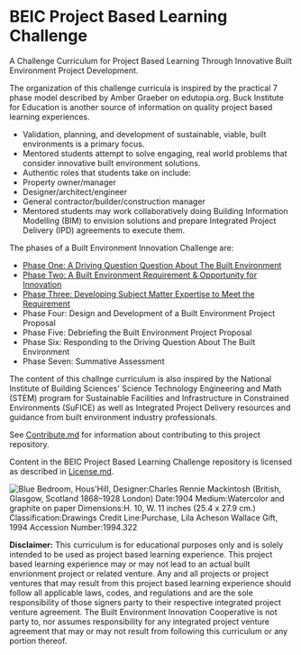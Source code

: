 # BEIC Project Based Learning Challenge

A Challenge Curriculum for Project Based Learning Through Innovative Built Environment Project Development.

The organization of this challenge curricula is inspired by the practical 7 phase model described by Amber Graeber on edutopia.org.  Buck Institute for Education is another source of information on quality project based learning experiences. 

* Validation, planning, and development of sustainable, viable, built environments is a primary focus.
* Mentored students attempt to solve engaging, real world problems that consider innovative built environment solutions.
*  Authentic roles that students take on include: 
  * Property owner/manager 
  * Designer/architect/engineer 
  * General contractor/builder/construction manager
* Mentored students may work collaboratively doing Building Information Modelling (BIM) to envision solutions and prepare Integrated Project Delivery (IPD) agreements to execute them. 

The phases of a Built Environment Innovation Challenge are:

* [Phase One: A Driving Question Question About The Built Environment](https://github.com/BEICBIM/BEICPBLChallenge/blob/master/Phase1/TOC.md)
* [Phase Two: A Built Environment Requirement & Opportunity for Innovation](https://github.com/BEICBIM/BEICPBLChallenge/blob/master/Phase2/TOC.md)
* [Phase Three: Developing Subject Matter Expertise to Meet the Requirement](https://github.com/BEICBIM/BEICPBLChallenge/blob/master/Phase3/TOC.md)
* Phase Four: Design and Development of a Built Environment Project Proposal
* Phase Five: Debriefing the Built Environment Project Proposal
* Phase Six: Responding to the Driving Question About The Built Environment
* Phase Seven: Summative Assessment

The content of this challnge curriculum is also inspired by the National Institute of Building Sciences' Science Technology Engineering and Math (STEM) program for Sustainable Facilities and Infrastructure in Constrained Environments (SuFICE) as well as Integrated Project Delivery resources and guidance from built environment industry professionals.

See [Contribute.md](https://github.com/BEICBIM/BEICPBLChallenge/blob/master/Contribute.md) for information about contributing to this project repository.

Content in the BEIC Project Based Learning Challenge repository is licensed as described in [License.md](https://github.com/BEICBIM/BEICPBLChallenge/blob/master/License.md).

![Blue Bedroom, Hous'Hill,  Designer:Charles Rennie Mackintosh (British, Glasgow, Scotland 1868–1928 London) Date:1904 Medium:Watercolor and graphite on paper Dimensions:H. 10, W. 11 inches (25.4 x 27.9 cm.) Classification:Drawings Credit Line:Purchase, Lila Acheson Wallace Gift, 1994 Accession Number:1994.322](http://images.metmuseum.org/CRDImages/ma/original/sf1994.322.jpg)

**Disclaimer:** This curriculum is for educational purposes only and is solely intended to be used as project based learning experience.  This project based learning experience may or may not lead to an actual built envrionment project or related venture.   Any and all projects or project ventures that may result from this project based learning experience should follow all applicable laws, codes, and regulations and are the sole responsibility of those signers party to their respective integrated project venture agreement.  The Built Environment Innovation Cooperative is not party to, nor assumes responsibility for any integrated project venture agreement that may or may not result from following this curriculum or any portion thereof.

